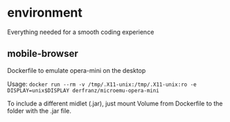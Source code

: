 # environment
Everything needed for a smooth coding experience

## mobile-browser
Dockerfile to emulate opera-mini on the desktop

Usage: 
```docker run --rm -v /tmp/.X11-unix:/tmp/.X11-unix:ro -e DISPLAY=unix$DISPLAY derfranz/microemu-opera-mini```

To include a different midlet (.jar), just mount Volume from Dockerfile to the folder with the .jar file.
